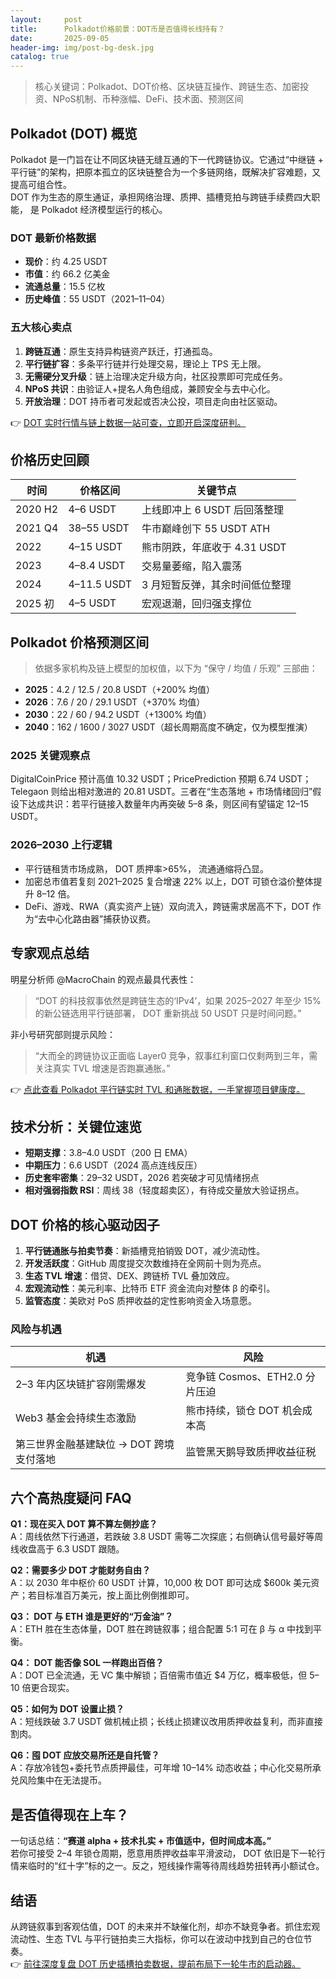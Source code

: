 ```yaml
---
layout:     post
title:      Polkadot价格前景：DOT币是否值得长线持有？
date:       2025-09-05
header-img: img/post-bg-desk.jpg
catalog: true
---
```


> 核心关键词：Polkadot、DOT价格、区块链互操作、跨链生态、加密投资、NPoS机制、币种涨幅、DeFi、技术面、预测区间

## Polkadot (DOT) 概览

Polkadot 是一门旨在让不同区块链无缝互通的下一代跨链协议。它通过“中继链 + 平行链”的架构，把原本孤立的区块链整合为一个多链网络，既解决扩容难题，又提高可组合性。  
DOT 作为生态的原生通证，承担网络治理、质押、插槽竞拍与跨链手续费四大职能， 是 Polkadot 经济模型运行的核心。

### DOT 最新价格数据

- **现价**：约 4.25 USDT  
- **市值**：约 66.2 亿美金  
- **流通总量**：15.5 亿枚  
- **历史峰值**：55 USDT（2021–11–04）

### 五大核心卖点

1. **跨链互通**：原生支持异构链资产跃迁，打通孤岛。  
2. **平行链扩容**：多条平行链并行处理交易，理论上 TPS 无上限。  
3. **无需硬分叉升级**：链上治理决定升级方向，社区投票即可完成任务。  
4. **NPoS 共识**：由验证人+提名人角色组成，兼顾安全与去中心化。  
5. **开放治理**：DOT 持币者可发起或否决公投，项目走向由社区驱动。

👉 [DOT 实时行情与链上数据一站可查，立即开启深度研判。](https://okxdog.com/)

## 价格历史回顾

| 时间 | 价格区间 | 关键节点 |
|---|---|---|
| 2020 H2 | 4–6 USDT | 上线即冲上 6 USDT 后回落整理 |
| 2021 Q4 | 38–55 USDT | 牛市巅峰创下 55 USDT ATH |
| 2022 | 4–15 USDT | 熊市阴跌，年底收于 4.31 USDT |
| 2023 | 4–8.4 USDT | 交易量萎缩，陷入震荡 |
| 2024 | 4–11.5 USDT | 3 月短暂反弹，其余时间低位整理 |
| 2025 初 | 4–5 USDT | 宏观退潮，回归强支撑位 |

## Polkadot 价格预测区间

> 依据多家机构及链上模型的加权值，以下为 “保守 / 均值 / 乐观” 三部曲：

- **2025**：4.2 / 12.5 / 20.8 USDT（+200% 均值）  
- **2026**：7.6 / 20 / 29.1 USDT（+370% 均值）  
- **2030**：22 / 60 / 94.2 USDT（+1300% 均值）  
- **2040**：162 / 1600 / 3027 USDT（超长周期高度不确定，仅为模型推演）

### 2025 关键观察点

DigitalCoinPrice 预计高值 10.32 USDT；PricePrediction 预期 6.74 USDT；Telegaon 则给出相对激进的 20.81 USDT。三者在“生态落地 + 市场情绪回归”假设下达成共识：若平行链接入数量年内再突破 5–8 条，则区间有望锚定 12–15 USDT。

### 2026–2030 上行逻辑

- 平行链租赁市场成熟， DOT 质押率>65%， 流通通缩将凸显。  
- 加密总市值若复刻 2021–2025 复合增速 22% 以上，DOT 可锁仓溢价整体提升 8–12 倍。  
- DeFi、游戏、RWA（真实资产上链）双向流入，跨链需求居高不下，DOT 作为“去中心化路由器”捕获协议费。

## 专家观点总结

明星分析师 @MacroChain 的观点最具代表性：  
> “DOT 的科技叙事依然是跨链生态的‘IPv4’，如果 2025–2027 年至少 15% 的新公链选用平行链部署， DOT 重新挑战 50 USDT 只是时间问题。”

非小号研究部则提示风险：  
> “大而全的跨链协议正面临 Layer0 竞争，叙事红利窗口仅剩两到三年，需关注真实 TVL 增速是否跑赢通胀。”

👉 [点此查看 Polkadot 平行链实时 TVL 和通胀数据，一手掌握项目健康度。](https://okxdog.com/)

## 技术分析：关键位速览

- **短期支撑**：3.8–4.0 USDT（200 日 EMA）  
- **中期压力**：6.6 USDT（2024 高点连线反压）  
- **历史套牢密集**：29–32 USDT，2026 若突破才可见情绪拐点  
- **相对强弱指数 RSI**：周线 38（轻度超卖区），有待成交量放大验证拐点。

## DOT 价格的核心驱动因子

1. **平行链通胀与拍卖节奏**：新插槽竞拍销毁 DOT，减少流动性。  
2. **开发活跃度**：GitHub 周度提交次数维持在全网前十则为亮点。  
3. **生态 TVL 增速**：借贷、DEX、跨链桥 TVL 叠加效应。  
4. **宏观流动性**：美元利率、比特币 ETF 资金流向对整体 β 的牵引。  
5. **监管态度**：美欧对 PoS 质押收益的定性影响资金入场意愿。

### 风险与机遇

| 机遇 | 风险 |
|---|---|
| 2–3 年内区块链扩容刚需爆发 | 竞争链 Cosmos、ETH2.0 分片压迫 |
| Web3 基金会持续生态激励 | 熊市持续，锁仓 DOT 机会成本高 |
| 第三世界金融基建缺位 → DOT 跨境支付落地 | 监管黑天鹅导致质押收益征税 |

## 六个高热度疑问 FAQ

**Q1：现在买入 DOT 算不算左侧抄底？**  
A：周线依然下行通道，若跌破 3.8 USDT 需等二次探底；右侧确认信号最好等周线收盘高于 6.3 USDT 跟随。

**Q2：需要多少 DOT 才能财务自由？**  
A：以 2030 年中枢价 60 USDT 计算，10,000 枚 DOT 即可达成 $600k 美元资产；若目标准百万美元，按上面比例倒推即可。

**Q3： DOT 与 ETH 谁是更好的“万金油”？**  
A：ETH 胜在生态体量，DOT 胜在跨链叙事；组合配置 5:1 可在 β 与 α 中找到平衡。

**Q4： DOT 能否像 SOL 一样跑出百倍？**  
A：DOT 已全流通，无 VC 集中解锁；百倍需市值近 $4 万亿，概率极低，但 5–10 倍更合现实。

**Q5：如何为 DOT 设置止损？**  
A：短线跌破 3.7 USDT 做机械止损；长线止损建议改用质押收益复利，而非直接割肉。

**Q6：囤 DOT 应放交易所还是自托管？**  
A：存放冷钱包+委托节点质押最佳，可年增 10–14% 动态收益；中心化交易所承兑风险集中在无法提币。

## 是否值得现在上车？

一句话总结：**“赛道 alpha + 技术扎实 + 市值适中，但时间成本高。”**  
若你可接受 2–4 年锁仓周期，愿意用质押收益率平滑波动， DOT 依旧是下一轮行情来临时的“红十字”标的之一。反之，短线操作需等待周线趋势扭转再小额试仓。

## 结语

从跨链叙事到客观估值，DOT 的未来并不缺催化剂，却亦不缺竞争者。抓住宏观流动性、生态 TVL 与平行链拍卖三大指标，你可以在波动中找到自己的仓位节奏。  
👉 [前往深度复盘 DOT 历史插槽拍卖数据，提前布局下一轮牛市的启动器。](https://okxdog.com/)